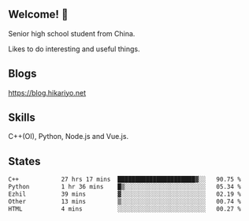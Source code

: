 ## Welcome! 👋

Senior high school student from China.

Likes to do interesting and useful things.

## Blogs

https://blog.hikariyo.net

## Skills

C++(OI), Python, Node.js and Vue.js.

## States

<!--START_SECTION:waka-->

```txt
C++            27 hrs 17 mins  ██████████████████████▓░░   90.75 %
Python         1 hr 36 mins    █▒░░░░░░░░░░░░░░░░░░░░░░░   05.34 %
Ezhil          39 mins         ▓░░░░░░░░░░░░░░░░░░░░░░░░   02.19 %
Other          13 mins         ▒░░░░░░░░░░░░░░░░░░░░░░░░   00.74 %
HTML           4 mins          ░░░░░░░░░░░░░░░░░░░░░░░░░   00.27 %
```

<!--END_SECTION:waka-->

